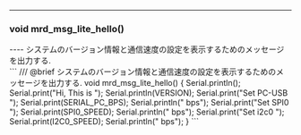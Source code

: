 ----  
<h3>void mrd_msg_lite_hello()</h3>
----  
システムのバージョン情報と通信速度の設定を表示するためのメッセージを出力する.  
  
<br>  
```  
/// @brief システムのバージョン情報と通信速度の設定を表示するためのメッセージを出力する.
void mrd_msg_lite_hello() {
  Serial.println();
  Serial.print("Hi, This is ");
  Serial.println(VERSION);
  Serial.print("Set PC-USB ");
  Serial.print(SERIAL_PC_BPS);
  Serial.println(" bps");
  Serial.print("Set SPI0   ");
  Serial.print(SPI0_SPEED);
  Serial.println(" bps");
  Serial.print("Set i2c0   ");
  Serial.print(I2C0_SPEED);
  Serial.println(" bps");
}
```  